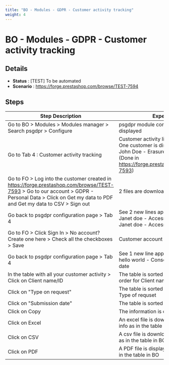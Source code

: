 ```yaml
---
title: "BO - Modules - GDPR - Customer activity tracking"
weight: 4
---
```


# BO - Modules - GDPR - Customer activity tracking
## Details
* **Status** : [TEST] To be automated
* **Scenario** : https://forge.prestashop.com/browse/TEST-7594

## Steps
| Step Description | Expected result |
| ----- | ----- |
| Go to BO > Modules > Modules manager > Search psgdpr > Configure | psgdpr module configuration page is displayed |
| Go to Tab 4 : Customer activity tracking | Customer activity list block is displayed<br>One customer is displayed in the table : John Doe - Erasure - The date<br>(Done in https://forge.prestashop.com/browse/TEST-7593) |
| Go to FO > Log into the customer created in https://forge.prestashop.com/browse/TEST-7593 > Go to our account > GDPR - Personal Data > Click on Get my data to PDF and Get my data to CSV > Sign out | 2 files are downloaded |
| Go back to psgdpr configuration page > Tab 4 | See 2 new lines appear : <br>Janet doe - Accessibility (pdf) - The date<br>Janet doe - Accessibility (csv) - The date |
| Go to FO > Click Sign In > No account? Create one here > Check all the checkboxes > Save | Customer account is created |
| Go back to psgdpr configuration page > Tab 4 | See 1 new line appear : <br>hello world - Consent confirmation - The date |
| In the table with all your customer activity > Click on Client name/ID | The table is sorted by non-alphabetical order for Client name |
| Click on "Type on request" | The table is sorted by alphabetical order for Type of requset |
| Click on "Submission date" | The table is sorted by Date ASC |
| Click on Copy | The information is copied to your clipboard |
| Click on Excel | An excel file is downloaded with the same info as in the table in BO |
| Click on CSV | A csv file is downloaded with the same info as in the table in BO |
| Click on PDF | A PDF file is displayed with the same info as in the table in BO |
